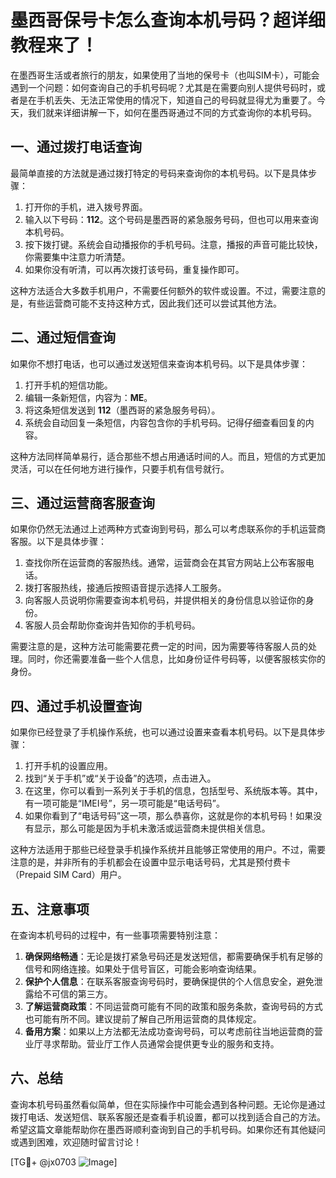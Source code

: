 # 墨西哥保号卡怎么查询本机号码？超详细教程来了！

在墨西哥生活或者旅行的朋友，如果使用了当地的保号卡（也叫SIM卡），可能会遇到一个问题：如何查询自己的手机号码呢？尤其是在需要向别人提供号码时，或者是在手机丢失、无法正常使用的情况下，知道自己的号码就显得尤为重要了。今天，我们就来详细讲解一下，如何在墨西哥通过不同的方式查询你的本机号码。

## 一、通过拨打电话查询

最简单直接的方法就是通过拨打特定的号码来查询你的本机号码。以下是具体步骤：

1. 打开你的手机，进入拨号界面。
2. 输入以下号码：**112**。这个号码是墨西哥的紧急服务号码，但也可以用来查询本机号码。
3. 按下拨打键。系统会自动播报你的手机号码。注意，播报的声音可能比较快，你需要集中注意力听清楚。
4. 如果你没有听清，可以再次拨打该号码，重复操作即可。

这种方法适合大多数手机用户，不需要任何额外的软件或设置。不过，需要注意的是，有些运营商可能不支持这种方式，因此我们还可以尝试其他方法。

## 二、通过短信查询

如果你不想打电话，也可以通过发送短信来查询本机号码。以下是具体步骤：

1. 打开手机的短信功能。
2. 编辑一条新短信，内容为：**ME**。
3. 将这条短信发送到 **112**（墨西哥的紧急服务号码）。
4. 系统会自动回复一条短信，内容包含你的手机号码。记得仔细查看回复的内容。

这种方法同样简单易行，适合那些不想占用通话时间的人。而且，短信的方式更加灵活，可以在任何地方进行操作，只要手机有信号就行。

## 三、通过运营商客服查询

如果你仍然无法通过上述两种方式查询到号码，那么可以考虑联系你的手机运营商客服。以下是具体步骤：

1. 查找你所在运营商的客服热线。通常，运营商会在其官方网站上公布客服电话。
2. 拨打客服热线，接通后按照语音提示选择人工服务。
3. 向客服人员说明你需要查询本机号码，并提供相关的身份信息以验证你的身份。
4. 客服人员会帮助你查询并告知你的手机号码。

需要注意的是，这种方法可能需要花费一定的时间，因为需要等待客服人员的处理。同时，你还需要准备一些个人信息，比如身份证件号码等，以便客服核实你的身份。

## 四、通过手机设置查询

如果你已经登录了手机操作系统，也可以通过设置来查看本机号码。以下是具体步骤：

1. 打开手机的设置应用。
2. 找到“关于手机”或“关于设备”的选项，点击进入。
3. 在这里，你可以看到一系列关于手机的信息，包括型号、系统版本等。其中，有一项可能是“IMEI号”，另一项可能是“电话号码”。
4. 如果你看到了“电话号码”这一项，那么恭喜你，这就是你的本机号码！如果没有显示，那么可能是因为手机未激活或运营商未提供相关信息。

这种方法适用于那些已经登录手机操作系统并且能够正常使用的用户。不过，需要注意的是，并非所有的手机都会在设置中显示电话号码，尤其是预付费卡（Prepaid SIM Card）用户。

## 五、注意事项

在查询本机号码的过程中，有一些事项需要特别注意：

1. **确保网络畅通**：无论是拨打紧急号码还是发送短信，都需要确保手机有足够的信号和网络连接。如果处于信号盲区，可能会影响查询结果。
2. **保护个人信息**：在联系客服查询号码时，要确保提供的个人信息安全，避免泄露给不可信的第三方。
3. **了解运营商政策**：不同运营商可能有不同的政策和服务条款，查询号码的方式也可能有所不同。建议提前了解自己所用运营商的具体规定。
4. **备用方案**：如果以上方法都无法成功查询号码，可以考虑前往当地运营商的营业厅寻求帮助。营业厅工作人员通常会提供更专业的服务和支持。

## 六、总结

查询本机号码虽然看似简单，但在实际操作中可能会遇到各种问题。无论你是通过拨打电话、发送短信、联系客服还是查看手机设置，都可以找到适合自己的方法。希望这篇文章能帮助你在墨西哥顺利查询到自己的手机号码。如果你还有其他疑问或遇到困难，欢迎随时留言讨论！

[TG💪+ @jx0703 ![Image](https://github.com/user-attachments/assets/dbca1d08-cadb-493c-b0ec-ad6f7a83f270)]